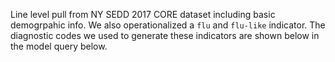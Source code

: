 Line level pull from NY SEDD 2017 CORE dataset including basic demogrpahic info. We also operationalized a `flu` and `flu-like` indicator. The diagnostic codes we used to generate these indicators are shown below in the model query below. 